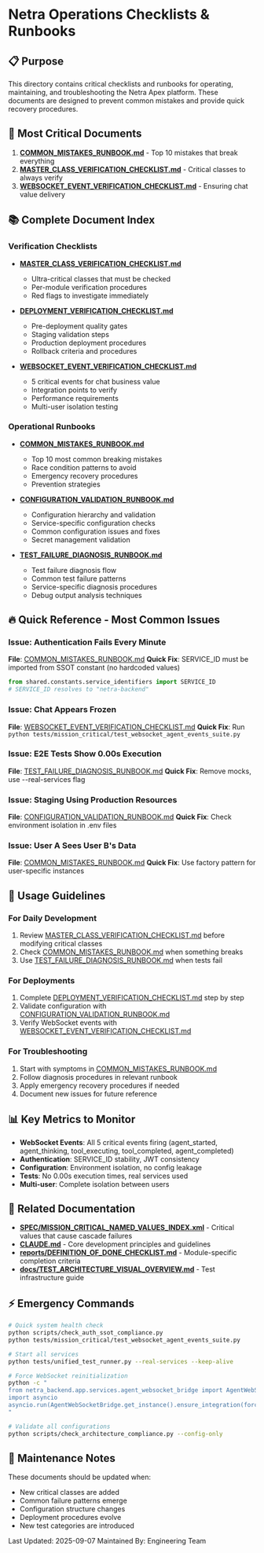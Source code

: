 # Netra Operations Checklists & Runbooks

## 📋 Purpose
This directory contains critical checklists and runbooks for operating, maintaining, and troubleshooting the Netra Apex platform. These documents are designed to prevent common mistakes and provide quick recovery procedures.

## 🚨 Most Critical Documents

1. **[COMMON_MISTAKES_RUNBOOK.md](./COMMON_MISTAKES_RUNBOOK.md)** - Top 10 mistakes that break everything
2. **[MASTER_CLASS_VERIFICATION_CHECKLIST.md](./MASTER_CLASS_VERIFICATION_CHECKLIST.md)** - Critical classes to always verify
3. **[WEBSOCKET_EVENT_VERIFICATION_CHECKLIST.md](./WEBSOCKET_EVENT_VERIFICATION_CHECKLIST.md)** - Ensuring chat value delivery

## 📚 Complete Document Index

### Verification Checklists
- **[MASTER_CLASS_VERIFICATION_CHECKLIST.md](./MASTER_CLASS_VERIFICATION_CHECKLIST.md)**
  - Ultra-critical classes that must be checked
  - Per-module verification procedures
  - Red flags to investigate immediately
  
- **[DEPLOYMENT_VERIFICATION_CHECKLIST.md](./DEPLOYMENT_VERIFICATION_CHECKLIST.md)**
  - Pre-deployment quality gates
  - Staging validation steps
  - Production deployment procedures
  - Rollback criteria and procedures
  
- **[WEBSOCKET_EVENT_VERIFICATION_CHECKLIST.md](./WEBSOCKET_EVENT_VERIFICATION_CHECKLIST.md)**
  - 5 critical events for chat business value
  - Integration points to verify
  - Performance requirements
  - Multi-user isolation testing

### Operational Runbooks
- **[COMMON_MISTAKES_RUNBOOK.md](./COMMON_MISTAKES_RUNBOOK.md)**
  - Top 10 most common breaking mistakes
  - Race condition patterns to avoid
  - Emergency recovery procedures
  - Prevention strategies
  
- **[CONFIGURATION_VALIDATION_RUNBOOK.md](./CONFIGURATION_VALIDATION_RUNBOOK.md)**
  - Configuration hierarchy and validation
  - Service-specific configuration checks
  - Common configuration issues and fixes
  - Secret management validation
  
- **[TEST_FAILURE_DIAGNOSIS_RUNBOOK.md](./TEST_FAILURE_DIAGNOSIS_RUNBOOK.md)**
  - Test failure diagnosis flow
  - Common test failure patterns
  - Service-specific diagnosis procedures
  - Debug output analysis techniques

## 🔥 Quick Reference - Most Common Issues

### Issue: Authentication Fails Every Minute
**File**: [COMMON_MISTAKES_RUNBOOK.md](./COMMON_MISTAKES_RUNBOOK.md#1-service_id-with-timestamps)
**Quick Fix**: SERVICE_ID must be imported from SSOT constant (no hardcoded values)
```python
from shared.constants.service_identifiers import SERVICE_ID
# SERVICE_ID resolves to "netra-backend"
```

### Issue: Chat Appears Frozen
**File**: [WEBSOCKET_EVENT_VERIFICATION_CHECKLIST.md](./WEBSOCKET_EVENT_VERIFICATION_CHECKLIST.md)
**Quick Fix**: Run `python tests/mission_critical/test_websocket_agent_events_suite.py`

### Issue: E2E Tests Show 0.00s Execution
**File**: [TEST_FAILURE_DIAGNOSIS_RUNBOOK.md](./TEST_FAILURE_DIAGNOSIS_RUNBOOK.md#1-e2e-test-shows-000s-execution)
**Quick Fix**: Remove mocks, use --real-services flag

### Issue: Staging Using Production Resources
**File**: [CONFIGURATION_VALIDATION_RUNBOOK.md](./CONFIGURATION_VALIDATION_RUNBOOK.md#issue-2-wrong-environment-urls)
**Quick Fix**: Check environment isolation in .env files

### Issue: User A Sees User B's Data
**File**: [COMMON_MISTAKES_RUNBOOK.md](./COMMON_MISTAKES_RUNBOOK.md#5-shared-state-between-users)
**Quick Fix**: Use factory pattern for user-specific instances

## 🎯 Usage Guidelines

### For Daily Development
1. Review [MASTER_CLASS_VERIFICATION_CHECKLIST.md](./MASTER_CLASS_VERIFICATION_CHECKLIST.md) before modifying critical classes
2. Check [COMMON_MISTAKES_RUNBOOK.md](./COMMON_MISTAKES_RUNBOOK.md) when something breaks
3. Use [TEST_FAILURE_DIAGNOSIS_RUNBOOK.md](./TEST_FAILURE_DIAGNOSIS_RUNBOOK.md) when tests fail

### For Deployments
1. Complete [DEPLOYMENT_VERIFICATION_CHECKLIST.md](./DEPLOYMENT_VERIFICATION_CHECKLIST.md) step by step
2. Validate configuration with [CONFIGURATION_VALIDATION_RUNBOOK.md](./CONFIGURATION_VALIDATION_RUNBOOK.md)
3. Verify WebSocket events with [WEBSOCKET_EVENT_VERIFICATION_CHECKLIST.md](./WEBSOCKET_EVENT_VERIFICATION_CHECKLIST.md)

### For Troubleshooting
1. Start with symptoms in [COMMON_MISTAKES_RUNBOOK.md](./COMMON_MISTAKES_RUNBOOK.md)
2. Follow diagnosis procedures in relevant runbook
3. Apply emergency recovery procedures if needed
4. Document new issues for future reference

## 📊 Key Metrics to Monitor

- **WebSocket Events**: All 5 critical events firing (agent_started, agent_thinking, tool_executing, tool_completed, agent_completed)
- **Authentication**: SERVICE_ID stability, JWT consistency
- **Configuration**: Environment isolation, no config leakage
- **Tests**: No 0.00s execution times, real services used
- **Multi-user**: Complete isolation between users

## 🔗 Related Documentation

- **[SPEC/MISSION_CRITICAL_NAMED_VALUES_INDEX.xml](../SPEC/MISSION_CRITICAL_NAMED_VALUES_INDEX.xml)** - Critical values that cause cascade failures
- **[CLAUDE.md](../CLAUDE.md)** - Core development principles and guidelines
- **[reports/DEFINITION_OF_DONE_CHECKLIST.md](../reports/DEFINITION_OF_DONE_CHECKLIST.md)** - Module-specific completion criteria
- **[docs/TEST_ARCHITECTURE_VISUAL_OVERVIEW.md](../docs/TEST_ARCHITECTURE_VISUAL_OVERVIEW.md)** - Test infrastructure guide

## ⚡ Emergency Commands

```bash
# Quick system health check
python scripts/check_auth_ssot_compliance.py
python tests/mission_critical/test_websocket_agent_events_suite.py

# Start all services
python tests/unified_test_runner.py --real-services --keep-alive

# Force WebSocket reinitialization
python -c "
from netra_backend.app.services.agent_websocket_bridge import AgentWebSocketBridge
import asyncio
asyncio.run(AgentWebSocketBridge.get_instance().ensure_integration(force_reinit=True))
"

# Validate all configurations
python scripts/check_architecture_compliance.py --config-only
```

## 📝 Maintenance Notes

These documents should be updated when:
- New critical classes are added
- Common failure patterns emerge
- Configuration structure changes
- Deployment procedures evolve
- New test categories are introduced

Last Updated: 2025-09-07
Maintained By: Engineering Team